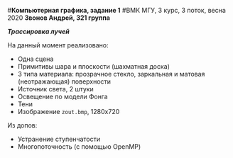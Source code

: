 #**Компьютерная графика, задание 1**
#ВМК МГУ, 3 курс, 3 поток, весна 2020
**Звонов Андрей, 321 группа**

***Трассировка лучей***

На данный момент реализовано:

+ Одна сцена
+ Примитивы шара и плоскости (шахматная доска)
+ 3 типа материала: прозрачное стекло, заркальная и матовая (неотражающая) поверхности
+ Источник света, 2 штуки
+ Освещение по модели Фонга
+ Тени
+ Изображение `zout.bmp`,  1280х720

Из допов:
+ Устранение ступенчатости
+ Многопоточность (с помощью OpenMP)


